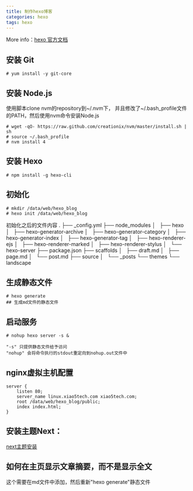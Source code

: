 ```yaml
---
title: 制作hexo博客
categories: hexo
tags: hexo
---
```

More info：[hexo 官方文档](https://hexo.io/docs/index.html)

## 安装 Git
    # yum install -y git-core

## 安装 Node.js
使用脚本clone nvm的repository到~/.nvm下，
并且修改了~/.bash_profile文件的PATH，然后使用nvm命令安装Node.js
<!--more-->
    # wget -qO- https://raw.github.com/creationix/nvm/master/install.sh | sh
    # source ~/.bash_profile
    # nvm install 4

## 安装 Hexo
    # npm install -g hexo-cli

## 初始化
    # mkdir /data/web/hexo_blog
    # hexo init /data/web/hexo_blog
    
初始化之后的文件内容
.
├── _config.yml
├── node_modules
│   ├── hexo
│   ├── hexo-generator-archive
│   ├── hexo-generator-category
│   ├── hexo-generator-index
│   ├── hexo-generator-tag
│   ├── hexo-renderer-ejs
│   ├── hexo-renderer-marked
│   ├── hexo-renderer-stylus
│   └── hexo-server
├── package.json
├── scaffolds
│   ├── draft.md
│   ├── page.md
│   └── post.md
├── source
│   └── _posts
└── themes
└── landscape

## 生成静态文件
    # hexo generate
    ## 生成md文件的静态文件

## 启动服务
    # nohup hexo server -s &
    
    "-s" 只提供静态文件给予访问
    "nohup" 会将命令执行的stdout重定向到nohup.out文件中

## nginx虚拟主机配置
    server {
        listen 80;
        server_name linux.xiao5tech.com xiao5tech.com;
        root /data/web/hexo_blog/public;
        index index.html;
    }


## 安装主题Next：
[next主题安装](http://theme-next.iissnan.com/getting-started.html)

## 如何在主页显示文章摘要，而不是显示全文
这个需要在md文件中添加<!--more-->，然后重新"hexo generate"静态文件
